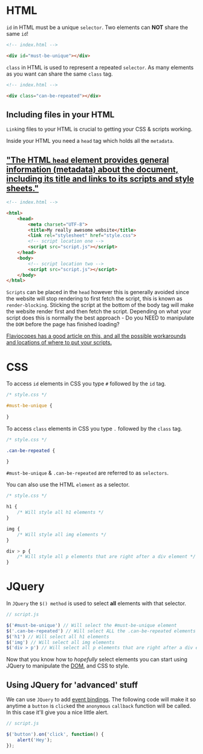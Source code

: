 # HTML
`id` in HTML must be a unique `selector`. Two elements can **NOT** share the same `id`!
```html
<!-- index.html -->

<div id="must-be-unique"></div>
```
`class` in HTML is used to represent a repeated `selector`. As many elements as you want can share the same `class` tag.
```html
<!-- index.html -->

<div class="can-be-repeated"></div>
```

## Including files in your HTML
`Link`ing files to your HTML is crucial to getting your CSS & scripts working.

Inside your HTML you need a `head` tag which holds all the `metadata`.

## ["The HTML `head` element provides general information (metadata) about the document, including its title and links to its scripts and style sheets."](https://developer.mozilla.org/en-US/docs/Web/HTML/Element/head)
```html
<!-- index.html -->

<html>
    <head>
        <meta charset="UTF-8">
        <title>My really awesome website</title>
        <link rel="stylesheet" href="style.css">
        <!-- script location one -->
        <script src="script.js"></script>
    </head>
    <body>
        <!-- script location two -->
        <script src="script.js"></script>
    </body>
</html>
```

`Scripts` can be placed in the `head` however this is generally avoided since the website will stop rendering to first fetch the script, this is known as `render-blocking`. Sticking the script at the bottom of the body tag will make the website render first and then fetch the script. Depending on what your script does this is normally the best approach - Do you NEED to manipulate the `DOM` before the page has finished loading?

[Flaviocopes has a good article on this, and all the possible workarounds and locations of where to put your scripts.](https://flaviocopes.com/javascript-async-defer/)


# CSS
To access `id` elements in CSS you type `#` followed by the `id` tag.
```css
/* style.css */

#must-be-unique {
    
}
```
To access `class` elements in CSS you type `.` followed by the `class` tag.
```css
/* style.css */

.can-be-repeated {

}
```
`#must-be-unique` & `.can-be-repeated` are referred to as `selectors`.

You can also use the HTML `element` as a selector.
```css
/* style.css */

h1 {
    /* Will style all h1 elements */
}

img {
    /* Will style all img elements */
}

div > p {
    /* Will style all p elements that are right after a div element */
}
```

# JQuery
In `JQuery` the `$() method` is used to select **all** elements with that selector.
```js
// script.js

$('#must-be-unique') // Will select the #must-be-unique element
$('.can-be-repeated') // Will select ALL the .can-be-repeated elements
$('h1') // Will select all h1 elements
$('img') // Will select all img elements
$('div > p') // Will select all p elements that are right after a div element
```
Now that you know how to *hopefully* select elements you can start using JQuery to manipulate the [DOM](https://developer.mozilla.org/en-US/docs/Web/API/Document_Object_Model/Introduction#What_is_the_DOM), and CSS to style.
## Using JQuery for 'advanced' stuff
We can use `JQuery` to add [event bindings](https://learn.jquery.com/events/handling-events/). The following code will make it so anytime a `button` is `click`ed the `anonymous` `callback` function will be called. In this case it'll give you a nice little alert.
```js
// script.js

$('button').on('click', function() {
	alert('Hey');
});
```
